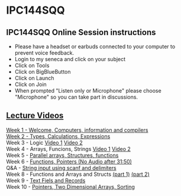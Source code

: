# IPC144SQQ

## IPC144SQQ Online Session instructions

- Please have a headset or earbuds connected to your computer to prevent voice feedback. <br />
- Login to my seneca and click on your subject <br />
- Click on Tools <br />
- Click on BigBlueButton <br />
- Click on Launch <br />
- Click on Join <br />
- When prompted "Listen only or Microphone" please choose "Microphone" so you can take part in discussions. <br />


## [Lecture Videos](https://www.youtube.com/playlist?list=PLxB4x6RkylotAOXp8H3kW8VpIuTynZaGq)
[Week 1 - Welcome, Computers, information and compilers](https://www.youtube.com/watch?v=81jp_4qNX1w) <br />
[Week 2 - Types, Calculations, Expressions](https://www.youtube.com/watch?v=-R1qzFXkGSo) <br />
Week 3 - Logic [Video 1](https://www.youtube.com/watch?v=o0MC3PBuxaw) [Video 2](https://www.youtube.com/watch?v=CvEy9QCcQU4) <br />
Week 4 - Arrays, Funcions, Strings [Video 1](https://www.youtube.com/watch?v=y2e8Vr-fHcQ) [Video 2](https://www.youtube.com/watch?v=rp8vXIrwVNg) <br />
Week 5 - [Parallel arrays, Structures, functions](https://youtu.be/Dl5NmKPUQVw) <br />
Week 6 - [Functions, Pointers (No Audio after 31:50)](https://www.youtube.com/watch?v=HxNjmfeIbnc) <br />
Q&A - [String input using scanf and delimiters](https://www.youtube.com/watch?v=sRDc-2BmDoA) <br />
Week 8 - Functions and Arrays and Structs [(part 1)](https://www.youtube.com/watch?v=kltgY6bztio) [(part 2)](https://www.youtube.com/watch?v=jr3EGzb4r-s)<br />
Week 9 - [Text Fiels and Records](https://www.youtube.com/watch?v=TfE5cPriCko)<br />
Week 10 - [Pointers, Two Dimensional Arrays, Sorting](https://www.youtube.com/watch?v=GqRlWqWGJ1k)<br />
